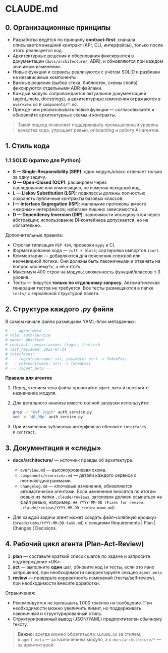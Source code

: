 # CLAUDE.md

## 0. Организационные принципы

- Разработка ведётся по принципу **contract-first**: сначала описывается внешний контракт (API, CLI, интерфейсы), только после этого реализуется код.
- Архитектурные решения и обоснования фиксируются в документации (`docs/architecture/`, ADR), и обновляются при каждом значимом изменении.
- Новые функции и сервисы реализуются с учётом SOLID и разбивки на независимые компоненты.
- Важные решения (выбор стека, библиотек, схемы слоёв) фиксируются отдельными ADR-файлами.
- Каждый модуль сопровождается актуальной документацией (agent_meta, docstrings), а архитектурные изменения отражаются в `overview.md` и `components/*.md`.
- Прежде чем реализовывать новые функции — согласовывайте и обновляйте архитектурные схемы и контракты.

> Такой подход позволяет поддерживать промышленный уровень качества кода, упрощает ревью, onboarding и работу AI-агентов.

## 1. Стиль кода

### 1.1 SOLID (кратко для Python)

* **S — Single‑Responsibility (SRP)**: один модуль/класс отвечает только за одну задачу.
* **O — Open‑Closed (OCP)**: расширяем через наследование или композицию, не изменяя исходный код.
* **L — Liskov Substitution (LSP)**: подклассы должны полностью сохранять публичные контракты базовых классов.
* **I — Interface Segregation (ISP)**: маленькие протоколы вместо «жирных» интерфейсов; избегаем лишних зависимостей.
* **D — Dependency Inversion (DIP)**: зависимости инъецируются через абстракции; использование DI‑контейнера допускается, но не обязательно.

Дополнительные правила:

* Строгая типизация `PEP 484`, проверки `mypy` в CI.
* Форматирование кода — `ruff + black`; сортировка импортов `isort`.
* Комментарии — добавляются для пояснения сложной или неочевидной логики. Они должны быть лаконичными и отвечать на вопрос «почему?», а не «что?».
* Максимум 400 строк на модуль; вложенность функций/классов ≤ 3 уровня.
* Тесты — пишутся **только по отдельному запросу**. Автоматическая генерация тестов не требуется. Все тесты размещаются в папке `tests/` с зеркальной структурой пакета.

## 2. Структура каждого *.py* файла

В самом начале файла размещаем YAML‑блок метаданных:

```python
# --- agent_meta ---
# role: auth-service
# owner: @backend
# contract: предоставляет /login, /refresh
# last_reviewed: 2025‑07‑24
# interfaces:
#   - login(username: str, password: str) -> TokenPair
#   - refresh(token: str) -> TokenPair
# --- /agent_meta ---
```

**Правила для агентов**

1. Перед чтением тела файла прочитайте `agent_meta` и осознайте назначение модуля.
2. Для детального анализа вместо полной загрузки используйте:

   ```bash
   grep -n "def login" auth_service.py
   sed -n '40,90p' auth_service.py
   ```
3. При изменении публичных интерфейсов обновите `interfaces` и `contract`.

## 3. Документация и «следы»

* **docs/architecture/** — источник правды об архитектуре.

  * `overview.md` — высокоуровневая схема.
  * `components/<service>.md` — детали каждого сервиса с mermaid‑диаграммами.
  * `changelog.md` — ключевые изменения, обновляются автоматически агентами. Если изменения вносятся по итогам ревью из папки `.claude/reviews`, заголовок должен ссылаться на файл ревью, например: `## YYYY-MM-DD (Fixes for review: .claude/reviews/YYYY-MM-DD_review_name.md)`.
* Для каждой задачи агент может создать файл‑«хлебную крошку» (`breadcrumbs/YYYY‑MM‑DD‑task.md`) c секциями Requirements | Plan | Changes | Decisions.

## 4. Рабочий цикл агента (Plan‑Act‑Review)

1. **plan** — составьте краткий список шагов по задаче и запросите подтверждение «OK».
2. **act** — выполните **один** шаг, обновите код (и тесты, если это явно запрошено), при необходимости скорректируйте секцию `agent_meta`.
3. **review** — проверьте корректность изменений (тесты/self‑review), при необходимости внесите доработки.

Ограничения:

* Рекомендуется не превышать 1 000 токенов на сообщение. При необходимости можно увеличить лимит, но поддерживать лаконичный и структурированный стиль.
* Структурированный вывод (JSON/YAML) предпочтителен обычному тексту.

> **Важно:** всегда можно обратиться к `CLAUDE.md` за стилем, к `agent_meta` — за назначением модуля, а к `docs/architecture/*` — за архитектурой.
